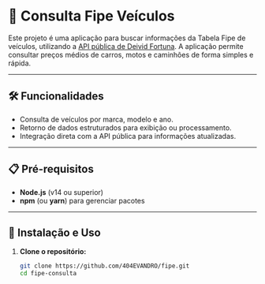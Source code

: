 # 🚗 Consulta Fipe Veículos

Este projeto é uma aplicação para buscar informações da Tabela Fipe de veículos, utilizando a [API pública de Deivid Fortuna](https://deividfortuna.github.io/fipe/). A aplicação permite consultar preços médios de carros, motos e caminhões de forma simples e rápida.

---

## 🛠️ Funcionalidades

- Consulta de veículos por marca, modelo e ano.
- Retorno de dados estruturados para exibição ou processamento.
- Integração direta com a API pública para informações atualizadas.

---

## 📋 Pré-requisitos

- **Node.js** (v14 ou superior)
- **npm** (ou **yarn**) para gerenciar pacotes

---

## 🚀 Instalação e Uso

1. **Clone o repositório:**

   ```bash
   git clone https://github.com/404EVANDRO/fipe.git
   cd fipe-consulta
